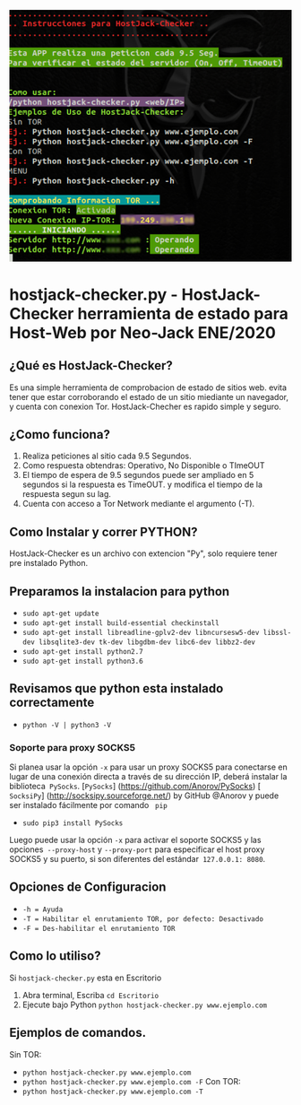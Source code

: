 ![alt text](https://raw.githubusercontent.com/neo-jack-official/HostJack-Checker/master/img/vista01.png)
# hostjack-checker.py - HostJack-Checker herramienta de estado para Host-Web por Neo-Jack ENE/2020

## ¿Qué es HostJack-Checker?
Es una simple herramienta de comprobacion de estado de sitios web.
evita tener que estar corroborando el estado de un sitio miediante un navegador, y cuenta con conexion Tor.
HostJack-Checher es rapido simple y seguro.


## ¿Como funciona?
1. Realiza peticiones al sitio cada 9.5 Segundos.
2. Como respuesta obtendras: Operativo, No Disponible o TImeOUT
3. El tiempo de espera de 9.5 segundos puede ser ampliado en 5 segundos si la respuesta es TimeOUT. y modifica el tiempo de la respuesta segun su lag.
4. Cuenta con acceso a Tor Network mediante el argumento (-T).


## Como Instalar y correr PYTHON?

HostJack-Checker es un archivo con extencion "Py", solo requiere tener pre instalado Python.

## Preparamos la instalacion para python

* `sudo apt-get update`
* `sudo apt-get install build-essential checkinstall`
* `sudo apt-get install libreadline-gplv2-dev libncursesw5-dev libssl-dev libsqlite3-dev tk-dev libgdbm-dev libc6-dev libbz2-dev`
* `sudo apt-get install python2.7`
* `sudo apt-get install python3.6`

## Revisamos que python esta instalado correctamente

* `python -V | python3 -V`


### Soporte para proxy SOCKS5

Si planea usar la opción `-x` para usar un proxy SOCKS5 para conectarse en lugar de una conexión directa a través de su dirección IP, deberá instalar la biblioteca` PySocks`.
 [`PySocks`] (https://github.com/Anorov/PySocks)
 [` SocksiPy`] (http://socksipy.sourceforge.net/) by GitHub @Anorov y puede ser instalado fácilmente por comando ` pip` 

* `sudo pip3 install PySocks`

Luego puede usar la opción `-x` para activar el soporte SOCKS5 y las opciones` --proxy-host` y `--proxy-port` para especificar el host proxy SOCKS5 y su puerto, si son diferentes del estándar` 127.0.0.1: 8080`.

## Opciones de Configuracion

* `-h = Ayuda`
* `-T = Habilitar el enrutamiento TOR, por defecto: Desactivado`
* `-F = Des-habilitar el enrutamiento TOR`

## Como lo utiliso?

Si `hostjack-checker.py` esta en Escritorio
1) Abra terminal, Escriba `cd Escritorio`
2) Ejecute bajo Python `python hostjack-checker.py www.ejemplo.com`

## Ejemplos de comandos.

  Sin TOR:
* `python hostjack-checker.py www.ejemplo.com`
* `python hostjack-checker.py www.ejemplo.com -F`
  Con TOR:
* `python hostjack-checker.py www.ejemplo.com -T`


